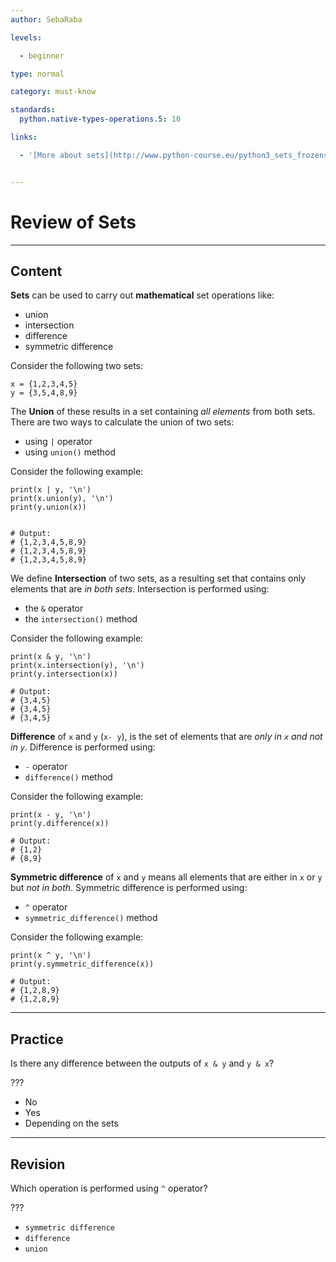 ```yaml
---
author: SebaRaba

levels:

  - beginner

type: normal

category: must-know

standards:
  python.native-types-operations.5: 10

links:

  - '[More about sets](http://www.python-course.eu/python3_sets_frozensets.php){website}'


---
```


# Review of Sets

---
## Content

**Sets** can be used to carry out **mathematical** set operations like:  
- union
- intersection
- difference
- symmetric difference

Consider the following two sets:
```
x = {1,2,3,4,5}
y = {3,5,4,8,9}
```

The **Union** of these results in a set containing *all elements* from both sets. There are two ways to calculate the union of two sets:
- using `|` operator
- using `union()` method

Consider the following example:
```
print(x | y, '\n')
print(x.union(y), '\n')
print(y.union(x))


# Output:
# {1,2,3,4,5,8,9}
# {1,2,3,4,5,8,9}
# {1,2,3,4,5,8,9}
```

We define **Intersection** of two sets, as a resulting set that contains only elements that are *in both sets*. Intersection is performed using:
- the `&` operator
- the `intersection()` method

Consider the following example:
```
print(x & y, '\n')
print(x.intersection(y), '\n')
print(y.intersection(x))

# Output:
# {3,4,5}
# {3,4,5}
# {3,4,5}
```

**Difference** of `x` and `y` (`x- y`), is the set of elements that are *only in `x` and not in `y`*. Difference is performed using:
- `-` operator
- `difference()` method

Consider the following example:
```
print(x - y, '\n')
print(y.difference(x))

# Output:
# {1,2}
# {8,9}
```

**Symmetric difference** of `x` and `y` means all elements that are either in `x` or `y` but *not in both*.
Symmetric difference is performed using:
- `^` operator
- `symmetric_difference()` method

Consider the following example:
```
print(x ^ y, '\n')
print(y.symmetric_difference(x))

# Output:
# {1,2,8,9}
# {1,2,8,9}
```

---
## Practice

Is there any difference between the outputs of `x & y` and `y & x`?

???


* No
* Yes
* Depending on the sets

---
## Revision

Which operation is performed using `^` operator?

???


* `symmetric difference`
* `difference`
* `union`
 
